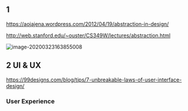 

## 1

https://aojajena.wordpress.com/2012/04/19/abstraction-in-design/

http://web.stanford.edu/~ouster/CS349W/lectures/abstraction.html



![image-20200323163855008](https://tva1.sinaimg.cn/large/00831rSTgy1gd3y9agjg2j30sc0iu0w9.jpg)



## 2 UI & UX

https://99designs.com/blog/tips/7-unbreakable-laws-of-user-interface-design/



### User Experience